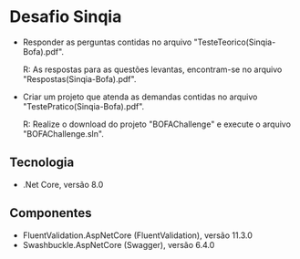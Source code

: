 # Desafio Sinqia
* Responder as perguntas contidas no arquivo "TesteTeorico(Sinqia-Bofa).pdf".
  
  R: As respostas para as questões levantas, encontram-se no arquivo "Respostas(Sinqia-Bofa).pdf".
* Criar um projeto que atenda as demandas contidas no arquivo "TestePratico(Sinqia-Bofa).pdf".
  
  R: Realize o download do projeto "BOFAChallenge" e execute o arquivo "BOFAChallenge.sln".

## Tecnologia
* .Net Core, versão 8.0

## Componentes
* FluentValidation.AspNetCore (FluentValidation), versão 11.3.0
* Swashbuckle.AspNetCore (Swagger), versão 6.4.0
